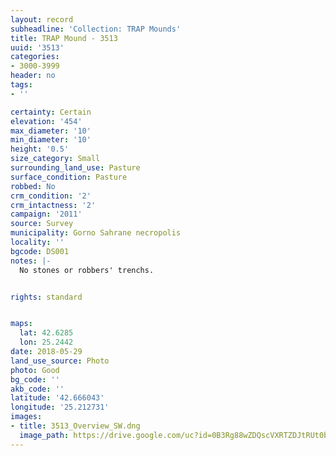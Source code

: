 ```yaml
---
layout: record
subheadline: 'Collection: TRAP Mounds'
title: TRAP Mound - 3513
uuid: '3513'
categories:
- 3000-3999
header: no
tags:
- ''

certainty: Certain
elevation: '454'
max_diameter: '10'
min_diameter: '10'
height: '0.5'
size_category: Small
surrounding_land_use: Pasture
surface_condition: Pasture
robbed: No
crm_condition: '2'
crm_intactness: '2'
campaign: '2011'
source: Survey
municipality: Gorno Sahrane necropolis
locality: ''
bgcode: DS001
notes: |-
  No stones or robbers' trenchs.


rights: standard


maps:
  lat: 42.6285
  lon: 25.2442
date: 2018-05-29
land_use_source: Photo
photo: Good
bg_code: ''
akb_code: ''
latitude: '42.666043'
longitude: '25.212731'
images:
- title: 3513_Overview_SW.dng
  image_path: https://drive.google.com/uc?id=0B3Rg88wZDQscVXRTZDJtRUt0b00
---
```

